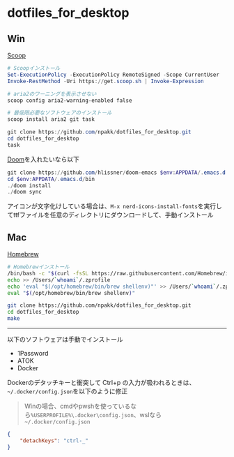 # dotfiles_for_desktop
## Win
[Scoop](https://scoop.sh/)
```ps1
# Scoopインストール
Set-ExecutionPolicy -ExecutionPolicy RemoteSigned -Scope CurrentUser
Invoke-RestMethod -Uri https://get.scoop.sh | Invoke-Expression

# aria2のワーニングを表示させない
scoop config aria2-warning-enabled false

# 最低限必要なソフトウェアのインストール
scoop install aria2 git task

git clone https://github.com/npakk/dotfiles_for_desktop.git
cd dotfiles_for_desktop
task
```

[Doom](https://github.com/doomemacs/doomemacs/blob/master/docs/getting_started.org)を入れたいなら以下
```ps1
git clone https://github.com/hlissner/doom-emacs $env:APPDATA/.emacs.d
cd $env:APPDATA/.emacs.d/bin
./doom install
./doom sync
```
アイコンが文字化けしている場合は、`M-x nerd-icons-install-fonts`を実行してttfファイルを任意のディレクトリにダウンロードして、手動インストール

## Mac
[Homebrew](https://brew.sh)
```sh
# Homebrewインストール
/bin/bash -c "$(curl -fsSL https://raw.githubusercontent.com/Homebrew/install/HEAD/install.sh)"
echo >> /Users/`whoami`/.zprofile
echo 'eval "$(/opt/homebrew/bin/brew shellenv)"' >> /Users/`whoami`/.zprofile
eval "$(/opt/homebrew/bin/brew shellenv)"

git clone https://github.com/npakk/dotfiles_for_desktop.git
cd dotfiles_for_desktop
make
```
---
以下のソフトウェアは手動でインストール
- 1Password
- ATOK
- Docker

Dockerのデタッチキーと衝突して Ctrl+p の入力が吸われるときは、`~/.docker/config.json`を以下のように修正  
> Winの場合、cmdやpwshを使っているなら`%USERPROFILE%\.docker\config.json`、wslなら`~/.docker/config.json`
```json
{
    "detachKeys": "ctrl-_"
}
```
